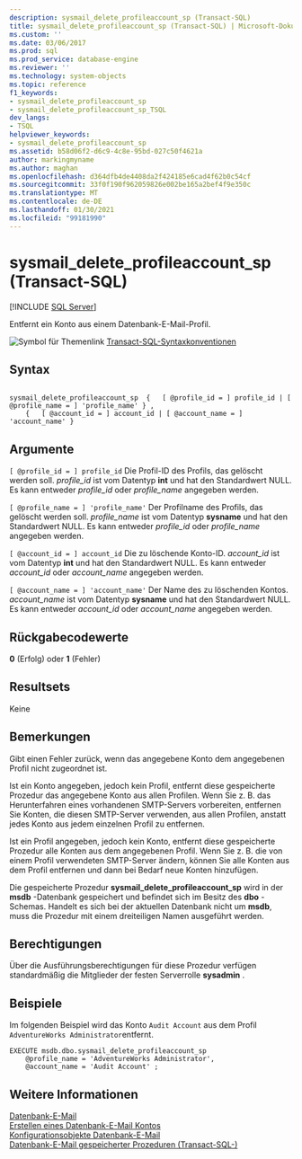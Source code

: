 ```yaml
---
description: sysmail_delete_profileaccount_sp (Transact-SQL)
title: sysmail_delete_profileaccount_sp (Transact-SQL) | Microsoft-Dokumentation
ms.custom: ''
ms.date: 03/06/2017
ms.prod: sql
ms.prod_service: database-engine
ms.reviewer: ''
ms.technology: system-objects
ms.topic: reference
f1_keywords:
- sysmail_delete_profileaccount_sp
- sysmail_delete_profileaccount_sp_TSQL
dev_langs:
- TSQL
helpviewer_keywords:
- sysmail_delete_profileaccount_sp
ms.assetid: b58d06f2-d6c9-4c8e-95bd-027c50f4621a
author: markingmyname
ms.author: maghan
ms.openlocfilehash: d364dfb4de4408da2f424185e6cad4f62b0c54cf
ms.sourcegitcommit: 33f0f190f962059826e002be165a2bef4f9e350c
ms.translationtype: MT
ms.contentlocale: de-DE
ms.lasthandoff: 01/30/2021
ms.locfileid: "99181990"
---
```

# <a name="sysmail_delete_profileaccount_sp-transact-sql"></a>sysmail_delete_profileaccount_sp (Transact-SQL)
[!INCLUDE [SQL Server](../../includes/applies-to-version/sqlserver.md)]

  Entfernt ein Konto aus einem Datenbank-E-Mail-Profil.  
  
 ![Symbol für Themenlink](../../database-engine/configure-windows/media/topic-link.gif "Symbol für Themenlink") [Transact-SQL-Syntaxkonventionen](../../t-sql/language-elements/transact-sql-syntax-conventions-transact-sql.md)  
  
## <a name="syntax"></a>Syntax  
  
```  
  
sysmail_delete_profileaccount_sp  {   [ @profile_id = ] profile_id | [ @profile_name = ] 'profile_name' } ,  
    {   [ @account_id = ] account_id | [ @account_name = ] 'account_name' }  
```  
  
## <a name="arguments"></a>Argumente  
`[ @profile_id = ] profile_id` Die Profil-ID des Profils, das gelöscht werden soll. *profile_id* ist vom Datentyp **int** und hat den Standardwert NULL. Es kann entweder *profile_id* oder *profile_name* angegeben werden.  
  
`[ @profile_name = ] 'profile_name'` Der Profilname des Profils, das gelöscht werden soll. *profile_name* ist vom Datentyp **sysname** und hat den Standardwert NULL. Es kann entweder *profile_id* oder *profile_name* angegeben werden.  
  
`[ @account_id = ] account_id` Die zu löschende Konto-ID. *account_id* ist vom Datentyp **int** und hat den Standardwert NULL. Es kann entweder *account_id* oder *account_name* angegeben werden.  
  
`[ @account_name = ] 'account_name'` Der Name des zu löschenden Kontos. *account_name* ist vom Datentyp **sysname** und hat den Standardwert NULL. Es kann entweder *account_id* oder *account_name* angegeben werden.  
  
## <a name="return-code-values"></a>Rückgabecodewerte  
 **0** (Erfolg) oder **1** (Fehler)  
  
## <a name="result-sets"></a>Resultsets  
 Keine  
  
## <a name="remarks"></a>Bemerkungen  
 Gibt einen Fehler zurück, wenn das angegebene Konto dem angegebenen Profil nicht zugeordnet ist.  
  
 Ist ein Konto angegeben, jedoch kein Profil, entfernt diese gespeicherte Prozedur das angegebene Konto aus allen Profilen. Wenn Sie z. B. das Herunterfahren eines vorhandenen SMTP-Servers vorbereiten, entfernen Sie Konten, die diesen SMTP-Server verwenden, aus allen Profilen, anstatt jedes Konto aus jedem einzelnen Profil zu entfernen.  
  
 Ist ein Profil angegeben, jedoch kein Konto, entfernt diese gespeicherte Prozedur alle Konten aus dem angegebenen Profil. Wenn Sie z. B. die von einem Profil verwendeten SMTP-Server ändern, können Sie alle Konten aus dem Profil entfernen und dann bei Bedarf neue Konten hinzufügen.  
  
 Die gespeicherte Prozedur **sysmail_delete_profileaccount_sp** wird in der **msdb** -Datenbank gespeichert und befindet sich im Besitz des **dbo** -Schemas. Handelt es sich bei der aktuellen Datenbank nicht um **msdb**, muss die Prozedur mit einem dreiteiligen Namen ausgeführt werden.  
  
## <a name="permissions"></a>Berechtigungen  
 Über die Ausführungsberechtigungen für diese Prozedur verfügen standardmäßig die Mitglieder der festen Serverrolle **sysadmin** .  
  
## <a name="examples"></a>Beispiele  
 Im folgenden Beispiel wird das Konto `Audit Account` aus dem Profil `AdventureWorks Administrator`entfernt.  
  
```  
EXECUTE msdb.dbo.sysmail_delete_profileaccount_sp  
    @profile_name = 'AdventureWorks Administrator',  
    @account_name = 'Audit Account' ;  
```  
  
## <a name="see-also"></a>Weitere Informationen  
 [Datenbank-E-Mail](../../relational-databases/database-mail/database-mail.md)   
 [Erstellen eines Datenbank-E-Mail Kontos](../../relational-databases/database-mail/create-a-database-mail-account.md)   
 [Konfigurationsobjekte Datenbank-E-Mail](../../relational-databases/database-mail/database-mail-configuration-objects.md)   
 [Datenbank-E-Mail gespeicherter Prozeduren &#40;Transact-SQL-&#41;](../../relational-databases/system-stored-procedures/database-mail-stored-procedures-transact-sql.md)  
  
  
